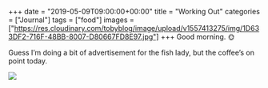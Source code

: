 +++
date = "2019-05-09T09:00:00+00:00"
title = "Working Out"
categories = ["Journal"]
tags = ["food"]
images = ["https://res.cloudinary.com/tobyblog/image/upload/v1557413275/img/1D633DF2-716F-48BB-8007-D80667FD8E97.jpg"]
+++
Good morning. 🌞 

Guess I’m doing a bit of advertisement for the fish lady, but the coffee’s on point today.

![](https://res.cloudinary.com/tobyblog/image/upload/v1557413275/img/1D633DF2-716F-48BB-8007-D80667FD8E97.jpg)
